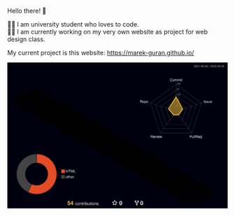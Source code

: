 Hello there! 👋

👨‍🎓 I am university student who loves to code.\
👩‍💻 I am currently working on my very own website as project for web design class.

My current project is this website: https://marek-guran.github.io/


![](./profile-3d-contrib/profile-night-rainbow.svg)
